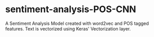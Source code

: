 # sentiment-analysis-POS-CNN
A Sentiment Analysis Model created with word2vec and POS tagged features. Text is vectorized using Keras' Vectorization layer.
